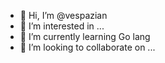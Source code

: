 - 👋 Hi, I’m @vespazian
- 👀 I’m interested in ...
- 🌱 I’m currently learning Go lang
- 💞️ I’m looking to collaborate on ...


<!---
vespazian/vespazian is a ✨ special ✨ repository because its `README.md` (this file) appears on your GitHub profile.
You can click the Preview link to take a look at your changes.
--->
